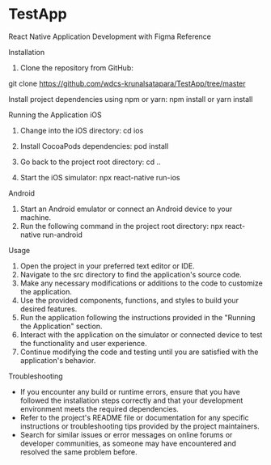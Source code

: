 # TestApp
React Native Application Development with Figma Reference

Installation
1. Clone the repository from GitHub:

git clone https://github.com/wdcs-krunalsatapara/TestApp/tree/master

Install project dependencies using npm or yarn:
npm install
or
yarn install

Running the Application
iOS
1. Change into the iOS directory:
cd ios

2. Install CocoaPods dependencies:
pod install

3. Go back to the project root directory:
cd ..

4. Start the iOS simulator:
npx react-native run-ios

Android
1. Start an Android emulator or connect an Android device to your machine.
2. Run the following command in the project root directory:
npx react-native run-android

Usage

1. Open the project in your preferred text editor or IDE.
2. Navigate to the src directory to find the application's source code.
3. Make any necessary modifications or additions to the code to customize the application.
4. Use the provided components, functions, and styles to build your desired features.
5. Run the application following the instructions provided in the "Running the Application" section.
6. Interact with the application on the simulator or connected device to test the functionality and user experience.
7. Continue modifying the code and testing until you are satisfied with the application's behavior.

Troubleshooting
- If you encounter any build or runtime errors, ensure that you have followed the installation steps correctly and that your development environment meets the required dependencies.
- Refer to the project's README file or documentation for any specific instructions or troubleshooting tips provided by the project maintainers.
- Search for similar issues or error messages on online forums or developer communities, as someone may have encountered and resolved the same problem before.
